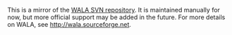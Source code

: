 This is a mirror of the <a
href="http://wala.svn.sourceforge.net/viewvc/wala/">WALA SVN repository</a>.  It
is maintained manually for now, but more official support may be added in the
future.  For more details on WALA, see http://wala.sourceforge.net.  
